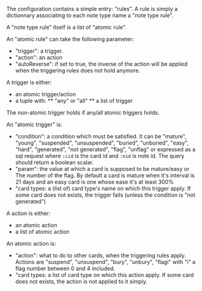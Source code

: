 The configuration contains a simple entry: "rules". A rule is simply a
dictionnary associating to each note type name a "note type rule".

A "note type rule" itself is a list of "atomic rule".

An "atomic rule" can take the following parameter:
* "trigger": a trigger.
* "action": an action
* "autoReverse": if set to true, the inverse of the action will be
  applied when the triggering rules does not hold anymore.

A trigger is either:
* an atomic trigger/action
* a tuple with:
** "any" or "all"
** a list of trigger

The non-atomic trigger holds if any/all atomic triggers holds.

An "atomic trigger" is:
* "condition": a condition which must be satisfied. It can be
  "mature", "young", "suspended", "unsuspended", "buried", "unburied",
  "easy", "hard", "generated", "not generated", "flag", "unflag" or
  expressed as a sql request where `:cid` is the card id and `:nid` is
  note id. The query should return a boolean scalar.
* "param": the value at which a card is supposed to be
  mature/easy or The number of the flag. By default a card is mature when it's interval is 21
  days and an easy card is one whose ease it's at least 300%
* "card types: a (list of) card type's name on which this trigger apply. If
  some card does not exists, the trigger fails (unless the condition
  is "not generated")

A action is either:
* an atomic action
* a list of atomic action

An atomic action is:
* "action": what to do to other cards, when the triggering rules
  apply. Actions are "suspend", "unsuspend", "bury", "unbury", "flagi"
  with "i" a flag number between 0 and 4 included.
* "card types: a list of card type on which this action apply. If some
  card does not exists, the action is not applied to it simply.

